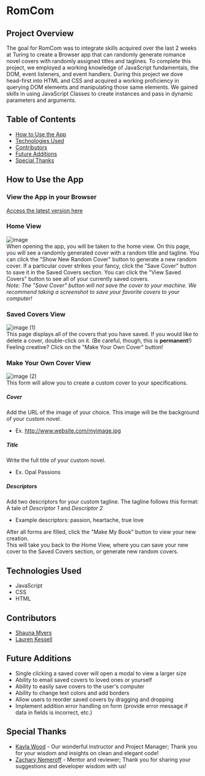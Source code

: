 # RomCom

## Project Overview

  The goal for RomCom was to integrate skills acquired over the last 2 weeks at Turing to create a Browser app that can randomly generate romance novel covers with randomly assigned titles and taglines. To complete this project, we employed a working knowledge of JavaScript fundamentals, the DOM, event listeners, and event handlers. During this project we dove head-first into HTML and CSS and acquired a working proficiency in querying DOM elements and manipulating those same elements. We gained skills in using JavaScript Classes to create instances and pass in dynamic parameters and arguments.

## Table of Contents

- <a href="#how-to-use-app">How to Use the App</a>
- <a href="#technologies-used">Technologies Used</a>
- <a href="#contributors">Contributors</a>
- <a href="#future-additions">Future Additions</a>
- <a href="#special-thanks">Special Thanks</a>


## <a id="how-to-use-app">How to Use the App</a>
### View the App in your Browser
[Access the latest version here](https://shaunamyers.github.io/romcom/)
### Home View
![image](https://user-images.githubusercontent.com/77205456/113491612-29174080-94a0-11eb-8b78-baa2f03f1783.png)  
When opening the app, you will be taken to the home view. On this page, you will see a randomly generated cover with a random title and tagline. You can click the "Show New Random Cover" button to generate a new random cover. If a particular cover strikes your fancy, click the "Save Cover" button to save it in the Saved Covers section. You can click the "View Saved Covers" button to see all of your currently saved covers.  
*Note: The "Save Cover" button will not save the cover to your machine. We recommend taking a screenshot to save your favorite covers to your computer!*
### Saved Covers View
![image (1)](https://user-images.githubusercontent.com/77205456/113491643-65e33780-94a0-11eb-8faa-1fc3effff294.png)   
This page displays all of the covers that you have saved. If you would like to delete a cover, double-click on it. (Be careful, though, this is **permanent**!)  
Feeling creative? Click on the "Make Your Own Cover" button!
### Make Your Own Cover View
![image (2)](https://user-images.githubusercontent.com/77205456/113491656-7abfcb00-94a0-11eb-867f-be6e463d8cc6.png)    
This form will allow you to create a custom cover to your specifications.  
##### Cover
Add the URL of the image of your choice. This image will be the background of your custom novel.
- Ex. http://www.website.com/myimage.jpg
##### Title
Write the full title of your custom novel.
- Ex. Opal Passions
##### Descriptors
Add two descriptors for your custom tagline. The tagline follows this format: A tale of *Descriptor 1* and *Descriptor 2*
- Example descriptors: passion, heartache, true love  

After all forms are filled, click the "Make My Book" button to view your new creation.  
This will take you back to the Home View, where you can save your new cover to the Saved Covers section, or generate new random covers.


## <a id="technologies-used">Technologies Used</a>
- JavaScript
- CSS
- HTML

## <a id="contributors">Contributors</a>
- [Shauna Myers](https://github.com/ShaunaMyers)
- [Lauren Kessell](https://github.com/LKessell)

## <a id="future-additions">Future Additions</a>
- Single clicking a saved cover will open a modal to view a larger size
- Ability to email saved covers to loved ones or yourself
- Ability to easily save covers to the user's computer
- Ability to change text colors and add borders
- Allow users to reorder saved covers by dragging and dropping
- Implement addition error handling on form (provide error message if data in fields is incorrect, etc.)

## <a id="special-thanks">Special Thanks</a>
- [Kayla Wood](https://github.com/kaylaewood) - Our wonderful instructor and Project Manager; Thank you for your wisdom and insights on clean and elegant code!
- [Zachary Nemeroff](https://github.com/ZaneMeroff) - Mentor and reviewer; Thank you for sharing your suggestions and developer wisdom with us!
